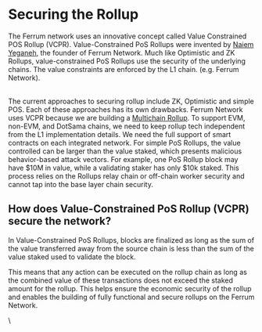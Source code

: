 # Securing the Rollup

The Ferrum network uses an innovative concept called Value Constrained POS Rollup (VCPR). Value-Constrained PoS Rollups were invented by [Naiem Yeganeh](https://www.linkedin.com/in/naiem-yeganeh-12874712), the founder of Ferrum Network. Much like Optimistic and ZK Rollups, value-constrained PoS Rollups use the security of the underlying chains. The value constraints are enforced by the L1 chain. (e.g. Ferrum Network).

\
The current approaches to securing rollup include ZK, Optimistic and simple POS. Each of these approaches has its own drawbacks. Ferrum Network uses VCPR because we are building a [Multichain Rollup](../core-tech/value-constrained-pos-rollup-vcpr.md). To support EVM, non-EVM, and DotSama chains, we need to keep rollup tech independent from the L1 implementation details. We need the full support of smart contracts on each integrated network. For simple PoS Rollups, the value controlled can be larger than the value staked, which presents malicious behavior-based attack vectors. For example, one PoS Rollup block may have $10M in value, while a validating staker has only $10k staked. This process relies on the Rollups relay chain or off-chain worker security and cannot tap into the base layer chain security.

## How does Value-Constrained PoS Rollup (VCPR) secure the network?

In Value-Constrained PoS Rollups, blocks are finalized as long as the sum of the value transferred away from the source chain is less than the sum of the value staked used to validate the block.

This means that any action can be executed on the rollup chain as long as the combined value of these transactions does not exceed the staked amount for the rollup. This helps ensure the economic security of the rollup and enables the building of fully functional and secure rollups on the Ferrum Network.

\
